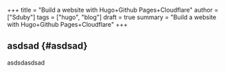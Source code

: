 +++
title = "Build a website with Hugo+Github Pages+Cloudflare"
author = ["Sduby"]
tags = ["hugo", "blog"]
draft = true
summary = "Build a website with Hugo+Github Pages+Cloudflare"
+++

## asdsad {#asdsad}

asdsdasdsad
